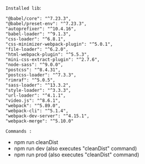 ``Installed lib``:

```
"@babel/core": "^7.23.3",
"@babel/preset-env": "^7.23.3",
"autoprefixer": "^10.4.16",
"babel-loader": "^9.1.3",
"css-loader": "^6.8.1",
"css-minimizer-webpack-plugin": "^5.0.1",
"file-loader": "^6.2.0",
"html-webpack-plugin": "^5.5.3",
"mini-css-extract-plugin": "^2.7.6",
"node-sass": "^9.0.0",
"postcss": "^8.4.31",
"postcss-loader": "^7.3.3",
"rimraf": "^5.0.5",
"sass-loader": "^13.3.2",
"style-loader": "^3.3.3",
"url-loader": "^4.1.1",
"video.js": "^8.6.1",
"webpack": "^5.89.0",
"webpack-cli": "^5.1.4",
"webpack-dev-server": "^4.15.1",
"webpack-merge": "^5.10.0"
```

``Commands :``

- npm run cleanDist 
- npm run dev (also executes "cleanDist" command)
- npm run prod (also executes "cleanDist" command)